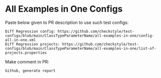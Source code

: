 # All Examples in One Configs
Paste below given to PR description to use such test configs:
```
Diff Regression config: https://github.com/checkstyle/test-configs/blob/main/ClassTypeParameterName/all-examples-in-one/config-all-in-one.xml
Diff Regression projects: https://github.com/checkstyle/test-configs/blob/main/ClassTypeParameterName/all-examples-in-one/list-of-projects.properties
```
Make comment in PR:
```
Github, generate report
```
